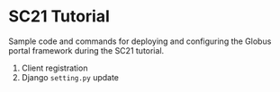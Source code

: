 # SC21 Tutorial
Sample code and commands for deploying and configuring the Globus portal framework during the SC21 tutorial.

1. Client registration
2. Django `setting.py` update
